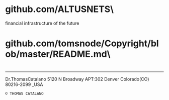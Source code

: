 

# github.com/ALTUSNETS\

financial infrastructure of the future

 
# github.com/tomsnode/Copyright/blob/master/README.md\

#

--------------
Dr.ThomasCatalano
5120 N Broadway APT:302
Denver Colorado(CO) 80216-2099 _USA

    © THOMAS CATALANO
